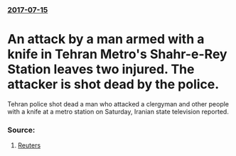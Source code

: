 ### [2017-07-15](/news/2017/07/15/index.md)

# An attack by a man armed with a knife in Tehran Metro's Shahr-e-Rey Station leaves two injured. The attacker is shot dead by the police. 

Tehran police shot dead a man who attacked a clergyman and other people with a knife at a metro station on Saturday, Iranian state television reported.


### Source:

1. [Reuters](https://www.reuters.com/article/us-iran-stabbing-idUSKBN1A006Y)
